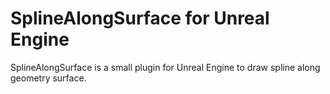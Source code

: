 # SplineAlongSurface for Unreal Engine
SplineAlongSurface is a small plugin for Unreal Engine to draw spline along geometry surface.

